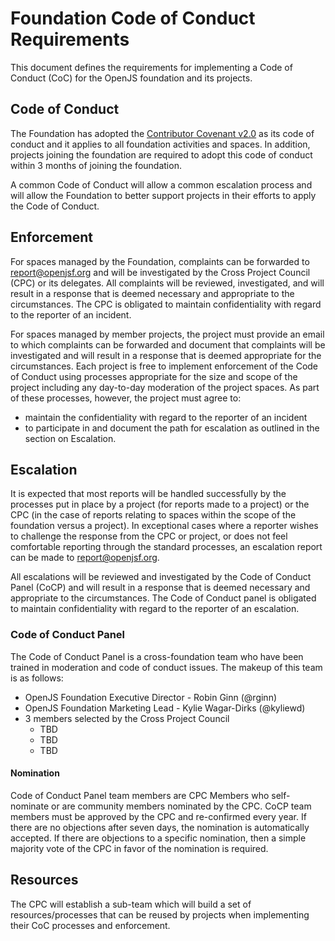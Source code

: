 # Foundation Code of Conduct Requirements

This document defines the requirements for implementing a Code of Conduct (CoC)
for the OpenJS foundation and its projects.

## Code of Conduct

The Foundation has adopted the
[Contributor Covenant v2.0](https://www.contributor-covenant.org/version/2/0/code_of_conduct/)
as its code of conduct and it applies to all foundation activities and spaces. In
addition, projects joining the foundation are required to adopt this code of conduct
within 3 months of joining the foundation.

A common Code of Conduct will allow a common
escalation process and will allow the Foundation to better support projects in their efforts to apply
the Code of Conduct.

## Enforcement

For spaces managed by the Foundation, complaints can be forwarded to report@openjsf.org and will
be investigated by the Cross Project Council (CPC) or its delegates. All complaints will be reviewed,
investigated, and will result in a response that is deemed necessary and appropriate
to the circumstances. The CPC is obligated to maintain confidentiality with regard
to the reporter of an incident.

For spaces managed by member projects, the project must provide an email to which complaints
can be forwarded and document that complaints will be investigated and will result in a
response that is deemed appropriate for the circumstances. Each project is free to
implement enforcement of the Code of Conduct using processes appropriate for the size
and scope of the project including any day-to-day moderation of the project spaces. As part
of these processes, however, the project must agree to:
  * maintain the confidentiality with regard to the reporter of an incident
  * to participate in and document the path for escalation as outlined in the section on Escalation.

## Escalation

It is expected that most reports will be handled successfully by the processes put
in place by a project (for reports made to a project) or the CPC (in the
case of reports relating to spaces within the scope of the foundation versus a project).
In exceptional cases where a reporter wishes to challenge the response from the CPC or
project, or does not feel comfortable reporting through the standard processes, an escalation
report can be made to report@openjsf.org.

All escalations will be reviewed and investigated by the Code of Conduct Panel (CoCP)
and will result in a response that is deemed necessary and appropriate to the circumstances.
The Code of Conduct panel is obligated to maintain confidentiality with regard
to the reporter of an escalation.

### Code of Conduct Panel

The Code of Conduct Panel is a cross-foundation team who have been trained in moderation
and code of conduct issues. The makeup of this team is as follows:

* OpenJS Foundation Executive Director - Robin Ginn (@rginn)
* OpenJS Foundation Marketing Lead - Kylie Wagar-Dirks (@kyliewd)
* 3 members selected by the Cross Project Council
  - TBD
  - TBD
  - TBD

#### Nomination

Code of Conduct Panel team members are CPC Members who self-nominate or are community
members nominated by the CPC. CoCP team members must be approved by the CPC and re-confirmed
every year. If there are no objections after seven days, the nomination is automatically
accepted. If there are objections to a specific nomination, then a simple majority vote of
the CPC in favor of the nomination is required.

## Resources

The CPC will establish a sub-team which will build a set of resources/processes that
can be reused by projects when implementing their CoC processes and enforcement.
